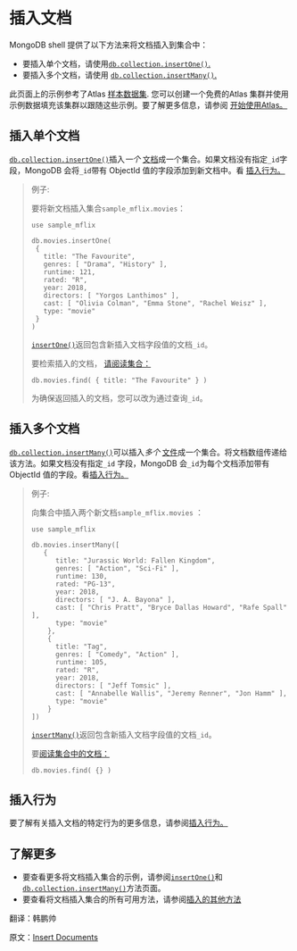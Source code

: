 # 插入文档

MongoDB shell 提供了以下方法来将文档插入到集合中：

- 要插入单个文档，请使用[`db.collection.insertOne()`.](https://www.mongodb.com/docs/manual/reference/method/db.collection.insertOne/#mongodb-method-db.collection.insertOne)
- 要插入多个文档，请使用 [`db.collection.insertMany()`.](https://www.mongodb.com/docs/manual/reference/method/db.collection.insertMany/#mongodb-method-db.collection.insertMany)

此页面上的示例参考了Atlas [样本数据集](https://www.mongodb.com/docs/atlas/sample-data/). 您可以创建一个免费的Atlas 集群并使用示例数据填充该集群以跟随这些示例。要了解更多信息，请参阅 [开始使用Atlas。](https://www.mongodb.com/docs/atlas/getting-started/)

## 插入单个文档

[`db.collection.insertOne()`](https://www.mongodb.com/docs/manual/reference/method/db.collection.insertOne/#mongodb-method-db.collection.insertOne)插入*一个* [文档](https://www.mongodb.com/docs/manual/core/document/#std-label-bson-document-format)成一个集合。如果文档没有指定`_id`字段，MongoDB 会将`_id`带有 ObjectId 值的字段添加到新文档中。看 [插入行为。](https://www.mongodb.com/docs/manual/tutorial/insert-documents/#std-label-write-op-insert-behavior)

>例子:
>
>要将新文档插入集合`sample_mflix.movies`：
>
>```shell
>use sample_mflix
>
>db.movies.insertOne(
>  {
>    title: "The Favourite",
>    genres: [ "Drama", "History" ],
>    runtime: 121,
>    rated: "R",
>    year: 2018,
>    directors: [ "Yorgos Lanthimos" ],
>    cast: [ "Olivia Colman", "Emma Stone", "Rachel Weisz" ],
>    type: "movie"
>  }
>)
>```
>
>[`insertOne()`](https://www.mongodb.com/docs/manual/reference/method/db.collection.insertOne/#mongodb-method-db.collection.insertOne)返回包含新插入文档字段值的文档`_id`。
>
>要检索插入的文档， [请阅读集合：](https://www.mongodb.com/docs/mongodb-shell/crud/read/#std-label-mongosh-read)
>
>```
>db.movies.find( { title: "The Favourite" } )
>```
>
>为确保返回插入的文档，您可以改为通过查询`_id`。

## 插入多个文档

[`db.collection.insertMany()`](https://www.mongodb.com/docs/manual/reference/method/db.collection.insertMany/#mongodb-method-db.collection.insertMany)可以插入*多个* [文件](https://www.mongodb.com/docs/manual/core/document/#std-label-bson-document-format)成一个集合。将文档数组传递给该方法。如果文档没有指定`_id` 字段，MongoDB 会`_id`为每个文档添加带有 ObjectId 值的字段。看[插入行为。](https://www.mongodb.com/docs/manual/tutorial/insert-documents/#std-label-write-op-insert-behavior)

> 例子:
>
> 向集合中插入两个新文档`sample_mflix.movies` ：
>
> ```shell
> use sample_mflix
> 
> db.movies.insertMany([
>    {
>       title: "Jurassic World: Fallen Kingdom",
>       genres: [ "Action", "Sci-Fi" ],
>       runtime: 130,
>       rated: "PG-13",
>       year: 2018,
>       directors: [ "J. A. Bayona" ],
>       cast: [ "Chris Pratt", "Bryce Dallas Howard", "Rafe Spall" ],
>       type: "movie"
>     },
>     {
>       title: "Tag",
>       genres: [ "Comedy", "Action" ],
>       runtime: 105,
>       rated: "R",
>       year: 2018,
>       directors: [ "Jeff Tomsic" ],
>       cast: [ "Annabelle Wallis", "Jeremy Renner", "Jon Hamm" ],
>       type: "movie"
>     }
> ])
> ```
>
> [`insertMany()`](https://www.mongodb.com/docs/manual/reference/method/db.collection.insertMany/#mongodb-method-db.collection.insertMany)返回包含新插入文档字段值的文档`_id`。
>
> 要[阅读集合中的文档：](https://www.mongodb.com/docs/mongodb-shell/crud/read/#std-label-mongosh-read)
>
> ```
> db.movies.find( {} )
> ```

## 插入行为

要了解有关插入文档的特定行为的更多信息，请参阅[插入行为。](https://www.mongodb.com/docs/manual/tutorial/insert-documents/#std-label-write-op-insert-behavior)

## 了解更多

- 要查看更多将文档插入集合的示例，请参阅[`insertOne()`](https://www.mongodb.com/docs/manual/reference/method/db.collection.insertOne/#mongodb-method-db.collection.insertOne)和 [`db.collection.insertMany()`](https://www.mongodb.com/docs/manual/reference/method/db.collection.insertMany/#mongodb-method-db.collection.insertMany)方法页面。
- 要查看将文档插入集合的所有可用方法，请参阅[插入的其他方法](https://www.mongodb.com/docs/manual/reference/insert-methods/#additional-inserts)



翻译：韩鹏帅

原文：[Insert Documents](https://www.mongodb.com/docs/mongodb-shell/crud/insert/)
